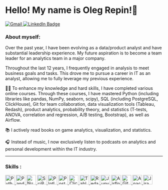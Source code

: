 <div align="left">
    <h1>Hello! My name is Oleg Repin!🤝</h1>
</div>


  </a>
  <a href="mailto:oy.repin@gmail.com">
  <img src="https://img.shields.io/badge/Gmail-D14836?style=for-the-badge&logo=gmail&logoColor=white" alt="Gmail"/>
  </a>
  </a>
    <a href="https://https://www.linkedin.com/in/olegrepin/">
  <img src="https://img.shields.io/badge/LinkedIn-3776AB?style=for-the-badge&logo=linkedin&logoColor=white" alt="LinkedIn Badge"/>
  </a>

<div align="left">
    
### About myself:
Over the past year, I have been evolving as a data/product analyst and have substantial leadership experience. My future aspiration is to become a team leader for an analytics team in a major company.

Throughout the last 12 years, I frequently engaged in analysis to meet business goals and tasks. This drove me to pursue a career in IT as an analyst, allowing me to fully leverage my previous experience.

👨‍🎓 To enhance my knowledge and hard skills, I have completed various online courses. Through these courses, I have mastered Python (including libraries like pandas, NumPy, seaborn, scipy), SQL (including PostgreSQL, ClickHouse), Git for team collaboration, data visualization tools (Tableau, Redash), product analytics, probability theory, and statistics (T-tests, ANOVA, correlation and regression, A/B testing, Bootstrap), as well as Airflow.

📚 I actively read books on game analytics, visualization, and statistics.

🎧 Instead of music, I now exclusively listen to podcasts on analytics and personal development within the IT industry.

---

### Skills :
<div>
<a href="https://github.com/oy-repin/KarpovCourses">
<img src="https://img.shields.io/badge/Python-3776AB?logo=python&style=square&logoColor=white" title="Python" alt="Python" height="30"/>
</a>
<a href="https://pandas.pydata.org/">
<img src="https://img.shields.io/badge/Pandas-150458?logo=pandas&style=square" title="Pandas" alt="Pandas" height="30"/>
</a>
<a href="https://numpy.org/">
<img src="https://img.shields.io/badge/Numpy-013243?logo=numpy&style=square" title="Numpy" alt="Numpy" height="30"/>
</a>
<a href="https://scipy.org/">
<img src="https://img.shields.io/badge/SciPy-654FF0?logo=scipy&style=square" title="SciPy" alt="SciPy" height="30"/>
</a>
<a href="https://plotly.com/python/">
<img src="https://img.shields.io/badge/Plotly-3F4F75?logo=plotly&style=square" title="Plotly" alt="Plotly" height="30"/>
</a>
<a href="https://www.postgresql.org/">
<img src="https://img.shields.io/badge/PostgreSQL-336791?logo=postgresql&style=square&logoColor=white" title="PostgreSQL" alt="PostgreSQL" height="30"/>
</a>
<a href="https://clickhouse.com//">
<img src="https://img.shields.io/badge/ClickHouse-FFA500?logo=clickhouse&style=square" title="ClickHouse" alt="ClickHouse" height="30"/>
</a>
<a href="https://public.tableau.com/app/profile/oleg.repin">
<img src="https://img.shields.io/badge/Tableau-3776AB?logo=Tableau&style=flat" title="Tableau" alt="Tableau" height="30"/>
</a>
<a href="https://redash.io/">
<img src="https://img.shields.io/badge/Redash-FF6B4A?logo=redash&style=square&logoColor=white&color=FF6B4A" title="Redash" alt="Redash" height="30"/>
</a>
<a href="https://jupyter.org/">
<img src="https://img.shields.io/badge/Jupyter%20-F37626?logo=jupyter&style=square&logoColor=white" title="Jupyter Notebook" alt="Jupyter Notebook" height="30"/>
</a>
<a href="https://airflow.apache.org/">
<img src="https://img.shields.io/badge/Airflow-1DA1F2?logo=apache-airflow&style=square" title="Airflow" alt="Airflow" height="30"/>
</a>
<a href="https://git-scm.com/">
<img src="https://img.shields.io/badge/Git-F05032?logo=git&style=square&logoColor=white" title="Git" alt="Git" height="30"/>
</a>
<a href="https://www.anaconda.com/">
<img src="https://img.shields.io/badge/Anaconda-44A833?logo=anaconda&style=square&logoColor=white&color=44A833" title="Anaconda" alt="Anaconda" height="30"/>
</a>
<a href="https://www.atlassian.com/">
<img src="https://img.shields.io/badge/Jira-0052CC?logo=jira&style=square" title="Jira" alt="Jira" height="30"/>
</a>
  
</div>
  
